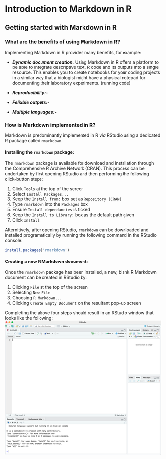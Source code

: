 # Introduction to Markdown in R

## Getting started with Markdown in R

### What are the benefits of using Markdown in R?
Implementing Markdown in R provides many benefits, for example:

- ***Dynamic document creation.*** Using Markdown in R offers a platform to be able to integrate descriptive text, R code and its outputs into a single resource. This enables you to create notebooks for your coding projects in a similar way that a biologist might have a physical notepad for documenting their laboratory experiments. (running code)

- ***Reproducibility:-***

- ***Felixble outputs:-***

- ***Multiple languages:-***

### How is Markdown implemented in R?
Markdown is predominantly implemented in R *via* RStudio using a dedicated R package called `rmarkdown`.

#### Installing the `rmarkdown` package:
The `rmarkdown` package is available for download and installation through the Comprehensive R Archive Network (CRAN). This process can be undertaken by first opening RStudio and then performing the following click-button steps:

1. Click `Tools` at the top of the screen
2. Select `Install Packages...`
3. Keep the `Install from:` box set as `Repository (CRAN)`
4. Type `rmarkdown` into the `Packages` box
5. Ensure `Install dependancies` is ticked
6. Keep the `Install to Library:` box as the default path given
7. Click `Install`

Alternitively, after opening RStudio, `rmarkdown` can be downloaded and installed programatically by running the following command in the RStudio console:
```r
install.packages('rmarkdown')
```

#### Creating a new R Markdown document:
Once the `rmarkdown` package has been installed, a new, blank R Markdown document can be created in RStudio by:
1. Clicking `File` at the top of the screen
2. Selecting `New File`
3. Choosing `R Markdown...`
4. Clicking `Create Empty Document` on the resultant pop-up screen

Completing the above four steps should result in an RStudio window that looks like the following:
![Blank RMarkdown file](Embedded_Display_Items/Blank_RMarkdown_View.png)

